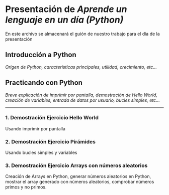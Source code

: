 # Presentación de _Aprende un lenguaje en un día **(Python)**_
En este archivo se almacenará el guión de nuestro trabajo para el día de la presentación
## Introducción a Python
_Origen de Python, características principales, utilidad, crecimiento, etc..._
## Practicando con Python
_Breve explicación de imprimir por pantalla, demostración de Hello World, creación de variables, entrada de datos por usuario, bucles simples, etc..._
___
### 1. Demostración Ejercicio Hello World
Usando imprimir por pantalla
### 2. Demostración Ejercicio Pirámides
Usando bucles simples y variables
### 3. Demostración Ejercicio Arrays con números aleatorios
Creación de Arrays en Python, generar números aleatorios en Python, mostrar el array generado con  números aleatorios, comprobar números primos y no primos.
